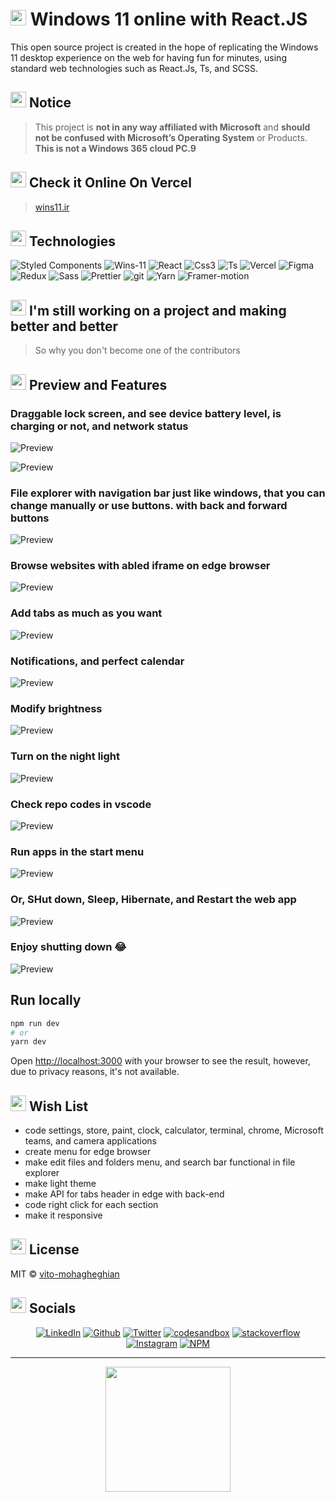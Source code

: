 # <img src="https://emojis.slackmojis.com/emojis/images/1643515120/11400/among-us-party.gif?1643515120" width="25"/> Windows 11 online with React.JS

This open source project is created in the hope of replicating the Windows 11 desktop experience on the web for having fun for minutes, using standard web technologies such as React.Js, Ts, and SCSS. 

## <img src="https://slackmojis.com/emojis/12724-among_us_report/download" width="25"/> Notice

> This project is **not in any way affiliated with Microsoft** and **should not be confused with Microsoft’s Operating System** or Products.
> **This is **not** a Windows 365 cloud PC.9**

## <img src="https://slackmojis.com/emojis/12349-among_us_pet/download" width="25"/> Check it Online On Vercel

> [wins11.ir](https://wins11.ir)

## <img src="https://slackmojis.com/emojis/11386-among_us_orange_dance/download" width="25"/> Technologies

<p>
  <img alt="Styled Components" src="https://img.shields.io/badge/-Styled_Components-00D1B4?style=flat-square&logo=styled-components&logoColor=white" />
  <img alt="Wins-11" src="https://img.shields.io/badge/-Wins_11-00C4E0?style=flat-square&logo=windows-11&logoColor=white" />
  <img alt="React" src="https://img.shields.io/badge/-React-45b8d8?style=flat-square&logo=react&logoColor=white" />
  <img alt="Css3" src="https://img.shields.io/badge/-Css3-2088FF?style=flat-square&logo=css3&logoColor=white" />
  <img alt="Ts" src="https://img.shields.io/badge/-Ts-003BFF?style=flat-square&logo=typescript&logoColor=white" />
  <img alt="Vercel" src="https://img.shields.io/badge/-Vercel-5849BE?style=flat-square&logo=vercel&logoColor=white" />
  <img alt="Figma" src="https://img.shields.io/badge/-Figma-311C87?style=flat-square&logo=figma&logoColor=white" />
  <img alt="Redux" src="https://img.shields.io/badge/-Redux-9B00CA?style=flat-square&logo=redux&logoColor=white" />
  <img alt="Sass" src="https://img.shields.io/badge/-Sass-FF00D1?style=flat-square&logo=sass&logoColor=white" />
  <img alt="Prettier" src="https://img.shields.io/badge/-Prettier-F7B93E?style=flat-square&logo=prettier&logoColor=white" />
  <img alt="git" src="https://img.shields.io/badge/-Git-F05032?style=flat-square&logo=git&logoColor=white" />
  <img alt="Yarn" src="https://img.shields.io/badge/-Yarn-DD0031?style=flat-square&logo=Yarn&logoColor=white" />
  <img alt="Framer-motion" src="https://img.shields.io/badge/-framer_motion-ff0000?style=flat-square&logo=framer&logoColor=white" />
</p>

## <img src="https://slackmojis.com/emojis/10796-among_us_party/download" width="25"/> I'm still working on a project and making better and better

> So why you don't become one of the contributors

## <img src="https://slackmojis.com/emojis/12726-space_float/download" width="25"/> Preview and Features

### Draggable lock screen, and see device battery level, is charging or not, and network status

![Preview](/preview/1.png)


![Preview](/preview/2.png)


### File explorer with navigation bar just like windows, that you can change manually or use buttons. with back and forward buttons

![Preview](/preview/3.png)

### Browse websites with abled iframe on edge browser 

![Preview](/preview/11.png)

### Add tabs as much as you want 

![Preview](/preview/12.png)

### Notifications, and perfect calendar

![Preview](/preview/4.png)

### Modify brightness

![Preview](/preview/5.png)

### Turn on the night light

![Preview](/preview/6.png)

### Check repo codes in vscode

![Preview](/preview/7.png)

### Run apps in the start menu

![Preview](/preview/8.png)


### Or, SHut down, Sleep, Hibernate, and Restart the web app

![Preview](/preview/9.png)

### Enjoy shutting down 😂

![Preview](/preview/10.png)

## Run locally 

```bash
npm run dev
# or
yarn dev
```

Open [http://localhost:3000](http://localhost:3000) with your browser to see the result, however, due to privacy reasons, it's not available.  

## <img src="https://slackmojis.com/emojis/11401-among-us-dance/download" width="25"/> Wish List 
<ul>
<li> code settings, store, paint, clock, calculator, terminal, chrome, Microsoft teams, and camera applications </li>
<li> create menu for edge browser </li>
<li> make edit files and folders menu, and search bar functional in file explorer</li>
<li> make light theme</li>
<li> make API for tabs header in edge with back-end</li>
<li> code right click for each section</li>
<li> make it responsive</li>
</ul>

## <img src="https://slackmojis.com/emojis/11894-among-us-dead-body/download" width="25"/>  License

MIT © [vito-mohagheghian](https://github.com/vito-mohagheghian)

## <img src="https://slackmojis.com/emojis/10677-among_us/download" width="25"/> Socials

<div align="center">
<a href="https://www.linkedin.com/in/vito-mohagheghian/" target="_blank"><img alt="LinkedIn" src="https://img.shields.io/badge/linkedin-29146b?&style=for-the-badge&logo=linkedin&logoColor=white" /></a> <a href="https://dev.to/vitomohagheghian" target="_blank"><img alt="Github" src="https://img.shields.io/badge/Dev_To-7c31e3?&style=for-the-badge&logo=dev.to&logoColor=white" /></a> <a href="https://twitter.com/hereisvito" target="_blank"><img alt="Twitter" src="https://img.shields.io/badge/twitter-%231DA1F2.svg?&style=for-the-badge&logo=twitter&logoColor=white" /></a> <a href="https://codesandbox.io/u/vito-mohagheghian" target="_blank"><img alt="codesandbox" src="https://img.shields.io/badge/CodeSandBox-00C2CB.svg?&style=for-the-badge&logo=CodeSandBox&logoColor=white" /></a> 
 <a href="https://stackoverflow.com/users/16104004/vito-mohagheghian" target="_blank"><img alt="stackoverflow" src="https://img.shields.io/badge/stackoverflow-ff9900?&style=for-the-badge&logo=stackoverflow&logoColor=white" /></a> <a href="https://www.instagram.com/vito.mohagheghian/" target="_blank"><img alt="Instagram" src="https://img.shields.io/badge/Instargam-e33811?&style=for-the-badge&logo=instagram&logoColor=white" /></a> <a href="https://www.npmjs.com/~vito.mohagheghian" target="_blank"><img alt="NPM" src="https://img.shields.io/badge/NPM-cc0505?&style=for-the-badge&logo=NPM&logoColor=white" /></a>
</div>

-----
<div align="center">
<a href="https://coffeebede.ir/buycoffee/vitovito">
<img class="img-fluid" src="https://coffeebede.ir/DashboardTemplateV2/app-assets/images/banner/default-yellow.svg" width="200"/>
</a>
</div>
